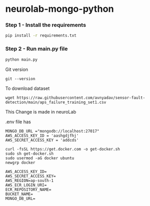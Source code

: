 # neurolab-mongo-python


### Step 1 - Install the requirements

```bash
pip install -r requirements.txt
```

### Step 2 - Run main.py file

```bash
python main.py
```

Git version  
```
git --version
```

To download dataset  
```
wget https://raw.githubusercontent.com/avnyadav/sensor-fault-detection/main/aps_failure_training_set1.csv
```

This Change is made in neuroLab


.env file has
```
MONGO_DB_URL ="mongodb://localhost:27017"
AWS_ACCESS_KEY_ID = 'aashgdjfhj'
AWS_SECRET_ACCESS_KEY = 'addcds'
```
```
curl -fsSL https://get.docker.com -o get-docker.sh  
sudo sh get-docker.sh  
sudo usermod -aG docker ubuntu  
newgrp docker
```
```
AWS_ACCESS_KEY_ID=
AWS_SECRET_ACCESS_KEY=
AWS_REGION=ap-south-1
AWS_ECR_LOGIN_URI=
ECR_REPOSITORY_NAME=
BUCKET_NAME=
MONGO_DB_URL=
```
